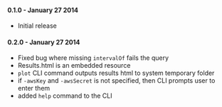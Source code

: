 #### 0.1.0 - January 27 2014
* Initial release

#### 0.2.0 - January 27 2014
* Fixed bug where missing `intervalOf` fails the query
* Results.html is an embedded resource
* `plot` CLI command outputs results html to system temporary folder
* if `-awsKey` and `-awsSecret` is not specified, then CLI prompts user to enter them
* added `help` command to the CLI